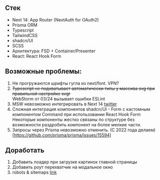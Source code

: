 ## Стек

* Next 14: App Router (NextAuth for OAuth2)
* Prisma ORM
* Typescript
* TailwindCSS
* shadcn/UI
* SCSS
* Архитектура: FSD + Container/Presenter
* React: React Hook Form

## Возможные проблемы: 

1. Не прогружаются шрифты гугла из next/font. VPN?
2. ~~Typescript не подхватывает автоматически типы у массива svg при правильной настройке svgr~~  
WebStorm от 03/24 вызывает ошибки ESLint
3. MSW невозможно интегрировать в Next 14 [twitter](https://x.com/kettanaito/status/1749496339556094316)
4. Сложная интеграция компонентов shadcn/UI - Form с кастомным компонентом Command при использовании React Hook Form
Некоторые компоненты жестко связаны по структуре без возможности раздробить компонент на более мелкие части.
5. Запросы через Prisma невозможно отменить. (С 2022 года делаем)[https://github.com/prisma/prisma/issues/15594]

## Доработать

1. Добавить лоадер при загрузке картинок главной страницы
2. Добавить роут перехватчик на модальное окно
3. robots & sitemaps [link](https://www.npmjs.com/package/next-sitemap)
